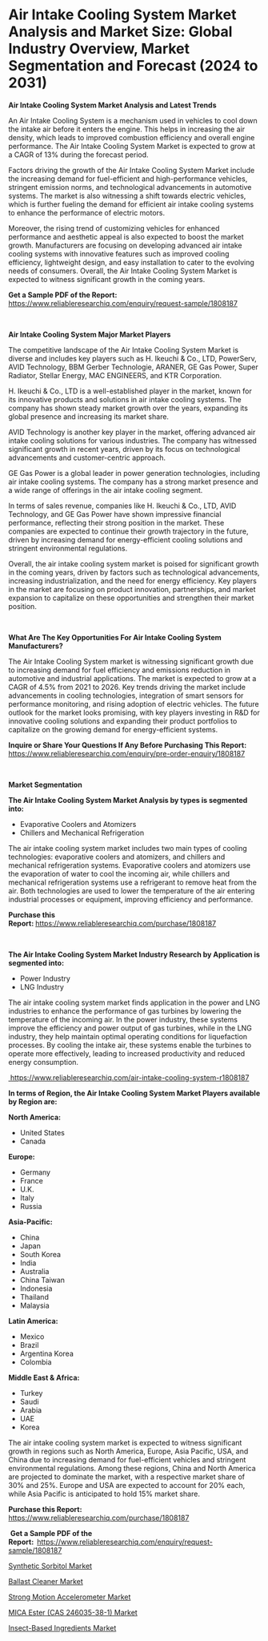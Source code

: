 <p><h1>Air Intake Cooling System Market Analysis and Market Size: Global Industry Overview, Market Segmentation and Forecast (2024 to 2031)</h1></p><p><strong>Air Intake Cooling System Market Analysis and Latest Trends</strong></p>
<p><p>An Air Intake Cooling System is a mechanism used in vehicles to cool down the intake air before it enters the engine. This helps in increasing the air density, which leads to improved combustion efficiency and overall engine performance. The Air Intake Cooling System Market is expected to grow at a CAGR of 13% during the forecast period.</p><p>Factors driving the growth of the Air Intake Cooling System Market include the increasing demand for fuel-efficient and high-performance vehicles, stringent emission norms, and technological advancements in automotive systems. The market is also witnessing a shift towards electric vehicles, which is further fueling the demand for efficient air intake cooling systems to enhance the performance of electric motors.</p><p>Moreover, the rising trend of customizing vehicles for enhanced performance and aesthetic appeal is also expected to boost the market growth. Manufacturers are focusing on developing advanced air intake cooling systems with innovative features such as improved cooling efficiency, lightweight design, and easy installation to cater to the evolving needs of consumers. Overall, the Air Intake Cooling System Market is expected to witness significant growth in the coming years.</p></p>
<p><strong>Get a Sample PDF of the Report:&nbsp;</strong> <a href="https://www.reliableresearchiq.com/enquiry/request-sample/1808187">https://www.reliableresearchiq.com/enquiry/request-sample/1808187</a></p>
<p>&nbsp;</p>
<p><strong>Air Intake Cooling System Major Market Players</strong></p>
<p><p>The competitive landscape of the Air Intake Cooling System Market is diverse and includes key players such as H. Ikeuchi & Co., LTD, PowerServ, AVID Technology, BBM Gerber Technologie, ARANER, GE Gas Power, Super Radiator, Stellar Energy, MAC ENGINEERS, and KTR Corporation.</p><p>H. Ikeuchi & Co., LTD is a well-established player in the market, known for its innovative products and solutions in air intake cooling systems. The company has shown steady market growth over the years, expanding its global presence and increasing its market share.</p><p>AVID Technology is another key player in the market, offering advanced air intake cooling solutions for various industries. The company has witnessed significant growth in recent years, driven by its focus on technological advancements and customer-centric approach.</p><p>GE Gas Power is a global leader in power generation technologies, including air intake cooling systems. The company has a strong market presence and a wide range of offerings in the air intake cooling segment.</p><p>In terms of sales revenue, companies like H. Ikeuchi & Co., LTD, AVID Technology, and GE Gas Power have shown impressive financial performance, reflecting their strong position in the market. These companies are expected to continue their growth trajectory in the future, driven by increasing demand for energy-efficient cooling solutions and stringent environmental regulations.</p><p>Overall, the air intake cooling system market is poised for significant growth in the coming years, driven by factors such as technological advancements, increasing industrialization, and the need for energy efficiency. Key players in the market are focusing on product innovation, partnerships, and market expansion to capitalize on these opportunities and strengthen their market position.</p></p>
<p>&nbsp;</p>
<p><strong>What Are The Key Opportunities For Air Intake Cooling System Manufacturers?</strong></p>
<p><p>The Air Intake Cooling System market is witnessing significant growth due to increasing demand for fuel efficiency and emissions reduction in automotive and industrial applications. The market is expected to grow at a CAGR of 4.5% from 2021 to 2026. Key trends driving the market include advancements in cooling technologies, integration of smart sensors for performance monitoring, and rising adoption of electric vehicles. The future outlook for the market looks promising, with key players investing in R&D for innovative cooling solutions and expanding their product portfolios to capitalize on the growing demand for energy-efficient systems.</p></p>
<p><strong>Inquire or Share Your Questions If Any Before Purchasing This Report:</strong> <a href="https://www.reliableresearchiq.com/enquiry/pre-order-enquiry/1808187">https://www.reliableresearchiq.com/enquiry/pre-order-enquiry/1808187</a></p>
<p>&nbsp;</p>
<p><strong>Market Segmentation</strong></p>
<p><strong>The Air Intake Cooling System Market Analysis by types is segmented into:</strong></p>
<p><ul><li>Evaporative Coolers and Atomizers</li><li>Chillers and Mechanical Refrigeration</li></ul></p>
<p><p>The air intake cooling system market includes two main types of cooling technologies: evaporative coolers and atomizers, and chillers and mechanical refrigeration systems. Evaporative coolers and atomizers use the evaporation of water to cool the incoming air, while chillers and mechanical refrigeration systems use a refrigerant to remove heat from the air. Both technologies are used to lower the temperature of the air entering industrial processes or equipment, improving efficiency and performance.</p></p>
<p><strong>Purchase this Report:&nbsp;</strong><a href="https://www.reliableresearchiq.com/purchase/1808187">https://www.reliableresearchiq.com/purchase/1808187</a></p>
<p>&nbsp;</p>
<p><strong>The Air Intake Cooling System Market Industry Research by Application is segmented into:</strong></p>
<p><ul><li>Power Industry</li><li>LNG Industry</li></ul></p>
<p><p>The air intake cooling system market finds application in the power and LNG industries to enhance the performance of gas turbines by lowering the temperature of the incoming air. In the power industry, these systems improve the efficiency and power output of gas turbines, while in the LNG industry, they help maintain optimal operating conditions for liquefaction processes. By cooling the intake air, these systems enable the turbines to operate more effectively, leading to increased productivity and reduced energy consumption.</p></p>
<p><a href="https://www.reliableresearchiq.com/air-intake-cooling-system-r1808187">&nbsp;https://www.reliableresearchiq.com/air-intake-cooling-system-r1808187</a></p>
<p><strong>In terms of Region, the Air Intake Cooling System Market Players available by Region are:</strong></p>
<p>
    <p> <strong> North America: </strong>
        <ul>
            <li>United States</li>
            <li>Canada</li>
        </ul>
        </p> 
    <p> <strong> Europe: </strong>
        <ul>
            <li>Germany</li>
            <li>France</li>
            <li>U.K.</li>
            <li>Italy</li>
            <li>Russia</li>
        </ul>
        </p> 
    <p> <strong> Asia-Pacific: </strong>
        <ul>
            <li>China</li>
            <li>Japan</li>
            <li>South Korea</li>
            <li>India</li>
            <li>Australia</li>
            <li>China Taiwan</li>
            <li>Indonesia</li>
            <li>Thailand</li>
            <li>Malaysia</li>
        </ul>
        </p> 
    <p> <strong> Latin America: </strong>
        <ul>
            <li>Mexico</li>
            <li>Brazil</li>
            <li>Argentina Korea</li>
            <li>Colombia</li>
        </ul>
        </p> 
    <p> <strong> Middle East & Africa: </strong>
        <ul>
            <li>Turkey</li>
            <li>Saudi</li>
            <li>Arabia</li>
            <li>UAE</li>
            <li>Korea</li>
        </ul>
    </p>
    </p>
<p><p>The air intake cooling system market is expected to witness significant growth in regions such as North America, Europe, Asia Pacific, USA, and China due to increasing demand for fuel-efficient vehicles and stringent environmental regulations. Among these regions, China and North America are projected to dominate the market, with a respective market share of 30% and 25%. Europe and USA are expected to account for 20% each, while Asia Pacific is anticipated to hold 15% market share.</p></p>
<p><strong>Purchase this Report: </strong><a href="https://www.reliableresearchiq.com/purchase/1808187">https://www.reliableresearchiq.com/purchase/1808187</a></p>
<p>&nbsp;<strong>Get a Sample PDF of the Report:&nbsp;&nbsp;</strong><a href="https://www.reliableresearchiq.com/enquiry/request-sample/1808187">https://www.reliableresearchiq.com/enquiry/request-sample/1808187</a></p>
<p><strong></strong></p>
<p><p><a href="https://medium.com/@nathalelly87957/synthetic-sorbitol-market-a-global-and-regional-analysis-2024-2031-e8f11db7d5ca">Synthetic Sorbitol Market</a></p><p><a href="https://github.com/kishanagarner91/Market-Research-Report-List-1/blob/main/ballast-cleaner-market.md">Ballast Cleaner Market</a></p><p><a href="https://github.com/hrhzhypq19/Market-Research-Report-List-1/blob/main/strong-motion-accelerometer-market.md">Strong Motion Accelerometer Market</a></p><p><a href="https://medium.com/@jakobeblake51/mica-ester-cas-246035-38-1-market-size-by-type-as-intermediate-for-carumonam-as-intermediate-for-7c5fa2044a4a">MICA Ester (CAS 246035-38-1) Market</a></p><p><a href="https://medium.com/@rontayewer0/insect-based-ingredients-market-outlook-and-forecast-from-2024-to-2031-ef3bced7e215">Insect-Based Ingredients Market</a></p></p>
